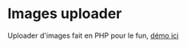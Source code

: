 # Images uploader
Uploader d'images fait en PHP pour le fun, <a href="http://myimg.tk">démo ici</a>
